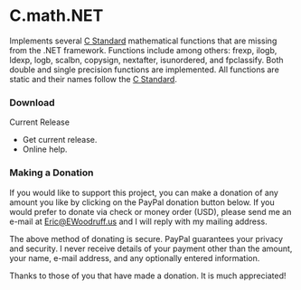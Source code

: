 # C.math.NET
Implements several [C Standard](http://en.cppreference.com/w/c/numeric/math) mathematical
functions that are missing from the .NET framework.
Functions include among others: frexp, ilogb, ldexp, logb, scalbn, copysign, nextafter,
isunordered, and fpclassify. Both double and single precision functions are implemented.
All functions are static and their names follow the
[C Standard](http://en.cppreference.com/w/c/numeric/math).

### Download

Current Release

- Get current release.
- Online help.

### Making a Donation

If you would like to support this project, you can make a donation of any amount you like by
clicking on the PayPal donation button below.
If you would prefer to donate via check or money order (USD), please send me an e-mail at
Eric@EWoodruff.us and I will reply with my mailing address.



The above method of donating is secure. PayPal guarantees your privacy and security.
I never receive details of your payment other than the amount, your name, e-mail address,
and any optionally entered information.

Thanks to those of you that have made a donation. It is much appreciated!
